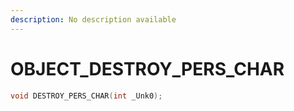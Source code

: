 ```yaml
---
description: No description available 
---
```


# OBJECT\_DESTROY_PERS_CHAR

```cpp
void DESTROY_PERS_CHAR(int _Unk0);
```